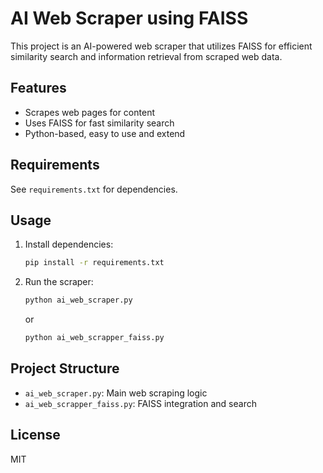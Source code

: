 # AI Web Scraper using FAISS

This project is an AI-powered web scraper that utilizes FAISS for efficient similarity search and information retrieval from scraped web data.

## Features
- Scrapes web pages for content
- Uses FAISS for fast similarity search
- Python-based, easy to use and extend

## Requirements
See `requirements.txt` for dependencies.

## Usage
1. Install dependencies:
   ```bash
   pip install -r requirements.txt
   ```
2. Run the scraper:
   ```bash
   python ai_web_scraper.py
   ```
   or
   ```bash
   python ai_web_scrapper_faiss.py
   ```

## Project Structure
- `ai_web_scraper.py`: Main web scraping logic
- `ai_web_scrapper_faiss.py`: FAISS integration and search

## License
MIT 